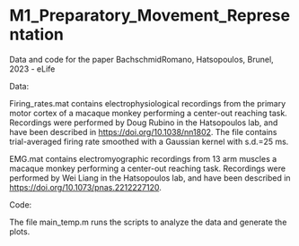 # M1_Preparatory_Movement_Representation
Data and code for the paper BachschmidRomano, Hatsopoulos, Brunel, 2023 - eLife

Data:

Firing_rates.mat contains electrophysiological recordings from the primary motor cortex of a macaque monkey performing a center-out reaching task. Recordings were performed by Doug Rubino in the Hatsopoulos lab, and have been described in https://doi.org/10.1038/nn1802. The file contains trial-averaged firing rate smoothed with a Gaussian kernel with s.d.=25 ms.

EMG.mat contains electromyographic recordings from 13 arm muscles a macaque monkey performing a center-out reaching task. Recordings were performed by Wei Liang in the Hatsopoulos lab, and have been described in https://doi.org/10.1073/pnas.2212227120.

Code:

The file main_temp.m runs the scripts to analyze the data and generate the plots.
